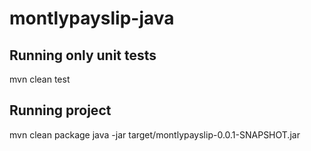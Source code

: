 # montlypayslip-java

## Running only unit tests
mvn clean test

## Running project
mvn clean package
java -jar target/montlypayslip-0.0.1-SNAPSHOT.jar